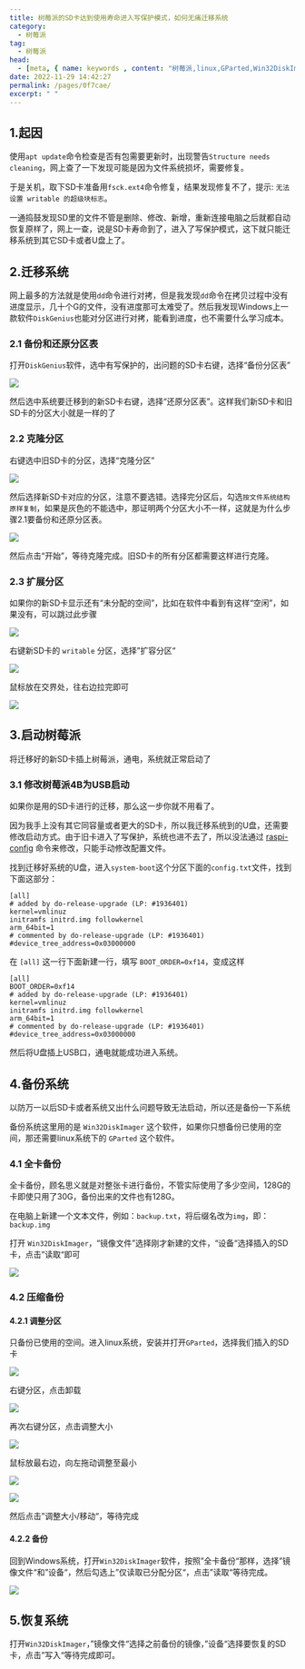 ```yaml
---
title: 树莓派的SD卡达到使用寿命进入写保护模式，如何无痛迁移系统
category: 
  - 树莓派
tag: 
  - 树莓派
head:
  - [meta, { name: keywords , content: "树莓派,linux,GParted,Win32DiskImager,DiskGenius" }]
date: 2022-11-29 14:42:27
permalink: /pages/0f7cae/
excerpt: " "
---
```




## 1.起因

使用`apt update`命令检查是否有包需要更新时，出现警告`Structure needs cleaning`，网上查了一下发现可能是因为文件系统损坏，需要修复。

于是关机，取下SD卡准备用`fsck.ext4`命令修复，结果发现修复不了，提示: `无法设置 writable 的超级块标志`。

一通捣鼓发现SD里的文件不管是删除、修改、新增，重新连接电脑之后就都自动恢复原样了，网上一查，说是SD卡寿命到了，进入了写保护模式，这下就只能迁移系统到其它SD卡或者U盘上了。

## 2.迁移系统

网上最多的方法就是使用`dd`命令进行对拷，但是我发现`dd`命令在拷贝过程中没有进度显示，几十个G的文件，没有进度那可太难受了。然后我发现Windows上一款软件`DiskGenius`也能对分区进行对拷，能看到进度，也不需要什么学习成本。

### 2.1 备份和还原分区表

打开`DiskGenius`软件，选中有写保护的，出问题的SD卡右键，选择“备份分区表”

![](/assets/page-img/2022/20221129/1.webp)

然后选中系统要迁移到的新SD卡右键，选择“还原分区表”。这样我们新SD卡和旧SD卡的分区大小就是一样的了

### 2.2 克隆分区

右键选中旧SD卡的分区，选择“克隆分区”

![](/assets/page-img/2022/20221129/2.webp)

然后选择新SD卡对应的分区，注意不要选错。选择完分区后，勾选`按文件系统结构原样复制`，如果是灰色的不能选中，那证明两个分区大小不一样，这就是为什么步骤2.1要备份和还原分区表。

![](/assets/page-img/2022/20221129/3.webp)

然后点击“开始”，等待克隆完成。旧SD卡的所有分区都需要这样进行克隆。

### 2.3 扩展分区

如果你的新SD卡显示还有“未分配的空间”，比如在软件中看到有这样“空闲”，如果没有，可以跳过此步骤

![](/assets/page-img/2022/20221129/4.webp)

右键新SD卡的 `writable` 分区，选择”扩容分区“

![](/assets/page-img/2022/20221129/5.webp)

鼠标放在交界处，往右边拉完即可

![](/assets/page-img/2022/20221129/6.webp)

## 3.启动树莓派

将迁移好的新SD卡插上树莓派，通电，系统就正常启动了

### 3.1 修改树莓派4B为USB启动

如果你是用的SD卡进行的迁移，那么这一步你就不用看了。

因为我手上没有其它同容量或者更大的SD卡，所以我迁移系统到的U盘，还需要修改启动方式。由于旧卡进入了写保护，系统也进不去了，所以没法通过 [raspi-config](https://www.raspberrypi.com/documentation/computers/configuration.html#raspi-config) 命令来修改，只能手动修改配置文件。

找到迁移好系统的U盘，进入`system-boot`这个分区下面的`config.txt`文件，找到下面这部分：

```
[all]
# added by do-release-upgrade (LP: #1936401)
kernel=vmlinuz
initramfs initrd.img followkernel
arm_64bit=1
# commented by do-release-upgrade (LP: #1936401)
#device_tree_address=0x03000000
```

在 `[all]` 这一行下面新建一行，填写 `BOOT_ORDER=0xf14`，变成这样

```
[all]
BOOT_ORDER=0xf14
# added by do-release-upgrade (LP: #1936401)
kernel=vmlinuz
initramfs initrd.img followkernel
arm_64bit=1
# commented by do-release-upgrade (LP: #1936401)
#device_tree_address=0x03000000
```

然后将U盘插上USB口，通电就能成功进入系统。

## 4.备份系统

以防万一以后SD卡或者系统又出什么问题导致无法启动，所以还是备份一下系统

备份系统这里用的是 `Win32DiskImager` 这个软件，如果你只想备份已使用的空间，那还需要linux系统下的 `GParted` 这个软件。

### 4.1 全卡备份

全卡备份，顾名思义就是对整张卡进行备份，不管实际使用了多少空间，128G的卡即使只用了30G，备份出来的文件也有128G。

在电脑上新建一个文本文件，例如：`backup.txt`，将后缀名改为`img`，即：`backup.img`

打开 `Win32DiskImager`，“镜像文件”选择刚才新建的文件，“设备“选择插入的SD卡，点击”读取“即可

![](/assets/page-img/2022/20221129/7.webp)

### 4.2 压缩备份

#### 4.2.1 调整分区

只备份已使用的空间。进入linux系统，安装并打开`GParted`，选择我们插入的SD卡

![](/assets/page-img/2022/20221129/8.webp)

右键分区，点击卸载

![](/assets/page-img/2022/20221129/9.webp)

再次右键分区，点击调整大小

![](/assets/page-img/2022/20221129/10.webp)

鼠标放最右边，向左拖动调整至最小

![](/assets/page-img/2022/20221129/11.webp)

![](/assets/page-img/2022/20221129/12.webp)

然后点击”调整大小/移动“，等待完成

#### 4.2.2 备份

回到Windows系统，打开`Win32DiskImager`软件，按照”全卡备份“那样，选择”镜像文件“和”设备“，然后勾选上”仅读取已分配分区“，点击”读取“等待完成。

![](/assets/page-img/2022/20221129/13.webp)

## 5.恢复系统

打开`Win32DiskImager`，”镜像文件“选择之前备份的镜像，”设备“选择要恢复的SD卡，点击”写入“等待完成即可。